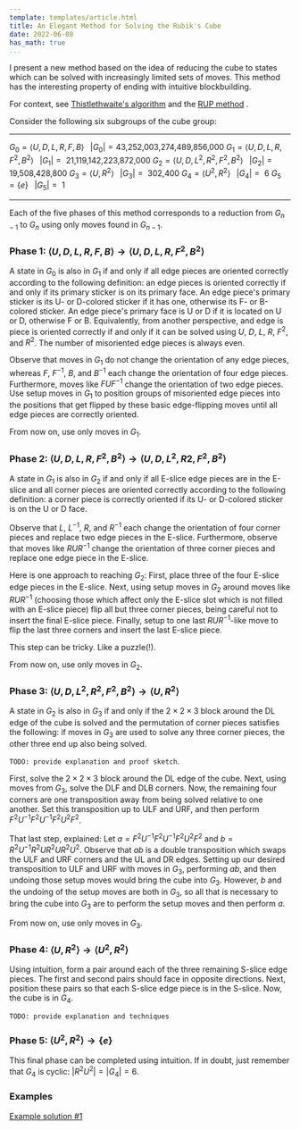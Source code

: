 ```yaml
---
template: templates/article.html
title: An Elegant Method for Solving the Rubik's Cube
date: 2022-06-08
has_math: true
...
```


I present a new method based on the idea of reducing the cube to states which can be solved with increasingly limited sets of moves.
This method has the interesting property of ending with intuitive blockbuilding.

For context, see [Thistlethwaite's algorithm](https://www.jaapsch.net/puzzles/thistle.htm) and the [RUP method](https://presleygit.github.io/index_eng.html) .

Consider the following six subgroups of the cube group:

------------------------------------------------- ---------------------------
$G_0 = \langle U, D, L, R, F, B \rangle$          $\;\;|G_0| = \textrm{43,252,003,274,489,856,000}$
$G_1 = \langle U, D, L, R, F^2, B^2 \rangle$      $\;\;|G_1| = \textrm{    21,119,142,223,872,000}$
$G_2 = \langle U, D, L^2, R^2, F^2, B^2 \rangle$  $\;\;|G_2| = \textrm{            19,508,428,800}$
$G_3 = \langle U, R^2 \rangle$                    $\;\;|G_3| = \textrm{                   302,400}$
$G_4 = \langle U^2, R^2 \rangle$                  $\;\;|G_4| = \textrm{                         6}$
$G_5 = \{ e \}$                                   $\;\;|G_5| = \textrm{                         1}$
------------------------------------------------- ---------------------------

Each of the five phases of this method corresponds to a reduction from $G_{n-1}$ to $G_n$ using only moves found in $G_{n-1}$.

### Phase 1: $\langle U, D, L, R, F, B \rangle \rightarrow \langle U, D, L, R, F^2, B^2 \rangle$

A state in $G_0$ is also in $G_1$ if and only if all edge pieces are oriented correctly according to the following definition: an edge pieces is oriented correctly if and only if its primary sticker is on its primary face. An edge piece's primary sticker is its U- or D-colored sticker if it has one, otherwise its F- or B-colored sticker. An edge piece's primary face is U or D if it is located on U or D, otherwise F or B. Equivalently, from another perspective, and edge is piece is oriented correctly if and only if it can be solved using $U$, $D$, $L$, $R$, $F^2$, and $R^2$. The number of misoriented edge pieces is always even.

Observe that moves in $G_1$ do not change the orientation of any edge pieces, whereas $F$, $F^{-1}$, $B$, and $B^{-1}$ each change the orientation of four edge pieces. Furthermore, moves like $FUF^{-1}$ change the orientation of two edge pieces. Use setup moves in $G_1$ to position groups of misoriented edge pieces into the positions that get flipped by these basic edge-flipping moves until all edge pieces are correctly oriented.

From now on, use only moves in $G_1$.

### Phase 2: $\langle U, D, L, R, F^2, B^2 \rangle \rightarrow \langle U, D, L^2, R2, F^2, B^2 \rangle$

A state in $G_1$ is also in $G_2$ if and only if all E-slice edge pieces are in the E-slice and all corner pieces are oriented correctly according to the following definition: a corner piece is correctly oriented if its U- or D-colored sticker is on the U or D face.

Observe that $L$, $L^{-1}$, $R$, and $R^{-1}$ each change the orientation of four corner pieces and replace two edge pieces in the E-slice. Furthermore, observe that moves like $RUR^{-1}$ change the orientation of three corner pieces and replace one edge piece in the E-slice.

Here is one approach to reaching $G_2$: First, place three of the four E-slice edge pieces in the E-slice. Next, using setup moves in $G_2$ around moves like $RUR^{-1}$ (choosing those which affect only the E-slice slot which is not filled with an E-slice piece) flip all but three corner pieces, being careful not to insert the final E-slice piece. Finally, setup to one last $RUR^{-1}$-like move to flip the last three corners and insert the last E-slice piece.

This step can be tricky. Like a puzzle(!).

From now on, use only moves in $G_2$.

### Phase 3: $\langle U, D, L^2, R^2, F^2, B^2 \rangle \rightarrow \langle U, R^2 \rangle$

A state in $G_2$ is also in $G_3$ if and only if the $2\times 2\times 3$ block around the DL edge of the cube is solved and the permutation of corner pieces satisfies the following: if moves in $G_3$ are used to solve any three corner pieces, the other three end up also being solved.

`TODO: provide explanation and proof sketch`.

First, solve the $2\times 2\times 3$ block around the DL edge of the cube. Next, using moves from $G_3$, solve the DLF and DLB corners. Now, the remaining four corners are one transposition away from being solved relative to one another. Set this transposition up to ULF and URF, and then perform $F^2U^{-1}F^2U^{-1}F^2U^2F^2$.

That last step, explained: Let $a = F^2U^{-1}F^2U^{-1}F^2U^2F^2$ and $b = R^2U^{-1}R^2UR^2UR^2U^2$. Observe that $ab$ is a double transposition which swaps the ULF and URF corners and the UL and DR edges. Setting up our desired transposition to ULF and URF with moves in $G_3$, performing $ab$, and then undoing those setup moves would bring the cube into $G_3$. However, $b$ and the undoing of the setup moves are both in $G_3$, so all that is necessary to bring the cube into $G_3$ are to perform the setup moves and then perform $a$.

From now on, use only moves in $G_3$.

### Phase 4: $\langle U, R^2 \rangle \rightarrow \langle U^2, R^2 \rangle$

Using intuition, form a pair around each of the three remaining S-slice edge pieces. The first and second pairs should face in opposite directions. Next, position these pairs so that each S-slice edge piece is in the S-slice. Now, the cube is in $G_4$.

`TODO: provide explanation and techniques`

### Phase 5: $\langle U^2, R^2 \rangle \rightarrow \{ e \}$

This final phase can be completed using intuition. If in doubt, just remember that $G_4$ is cyclic: $|R^2U^2| = |G_4| = 6$.

### Examples

[Example solution #1](https://alg.cubing.net/?type=reconstruction&setup=R_D2_L_R_B2_U2_B2_D2_L_B2_U2_B-_U-_F-_R-_U-_B_D-_B_U_F&alg=%2F%2F_Phase_1%0A%0AU_L_B-_%2F%2F_flip_4_edges%0AU_F_L_F-_%2F%2F_flip_2_remaining_edges%0A%0A%2F%2F_Phase_2%0A%0AL_U_L-_%2F%2F_finish_placing_all_but_one_E%26%2345%3Bslice_edge_in_E%26%2345%3Bslice%0AR2_D_R-_U_R_%2F%2F_setup_and_flip_three_corners_to_get_to_an_easier_corner_orientation_state%0AU_R-_U_R_%2F%2F_setup_and_flip_three_corners_to_get_to_the_penultimate_corner_orientation_state%0AM2_D_R-_U-_R_%2F%2F_setup_and_flip_final_three_corners_while_inserting_final_E%26%2345%3Bslice_edge%0Ax2_%2F%2F_re%26%2345%3Borient_cube%0A%0A%2F%2F_Phase_3%0A%0AR2_F2_R2_D_R2_D2_%2F%2F_create_2x2x2_block%0AR2_U2_R2_F2_R2_F2_%2F%2F_complete_2x2x3_block%0AR2_U_R2_U-_R2_U-_R2_%2F%2F_solve_DRF_and_DRB%0A%2F%2F_note_that_ULB_and_URB_must_be_swapped_in_order_for_U_corners_to_be_solved_relative_to_one_another%0AU2_%2F%2F_setup_ULB_and_URB_ro_ULF_and_URF%0AF2_U-_F2_U-_F2_U2_F2_%2F%2F_execute_corner_permutation_algorithm%0A%0A%2F%2F_Phase_4%0A%0AR2_%2F%2F_create_first_pair%0AU_R2_U_R2_U_R2_U_R2_%2F%2F_create_second_pair%0A%2F%2F_third_pair_skip%0AU-_R2_U_R2_U-_R2_U_%2F%2F_align_pairs_%0A%0A%2F%2F_Phase_5%0A%0AR2_U2_%2F%2F_finish&view=playback)

<!--

// Phase 1

U L B' // flip 4 edges
U F L F' // flip 2 remaining edges

// Phase 2

L U L' // finish placing all but one E-slice edge in E-slice
R2 D R' U R // setup and flip three corners to get to an easier corner orientation state
U R' U R // setup and flip three corners to get to the penultimate corner orientation state
M2 D R' U' R // setup and flip final three corners while inserting final E-slice edge
x2 // re-orient cube

// Phase 3

R2 F2 R2 D R2 D2 // create 2x2x2 block
R2 U2 R2 F2 R2 F2 // complete 2x2x3 block
R2 U R2 U' R2 U' R2 // solve DRF and DRB
// note that ULB and URB must be swapped in order for U corners to be solved relative to one another
U2 // setup ULB and URB ro ULF and URF
F2 U' F2 U' F2 U2 F2 // execute corner permutation algorithm

// Phase 4

R2 // create first pair
U R2 U R2 U R2 U R2 // create second pair
// third pair skip
U' R2 U R2 U' R2 U // align pairs 

// Phase 5

R2 U2 // finish

-->